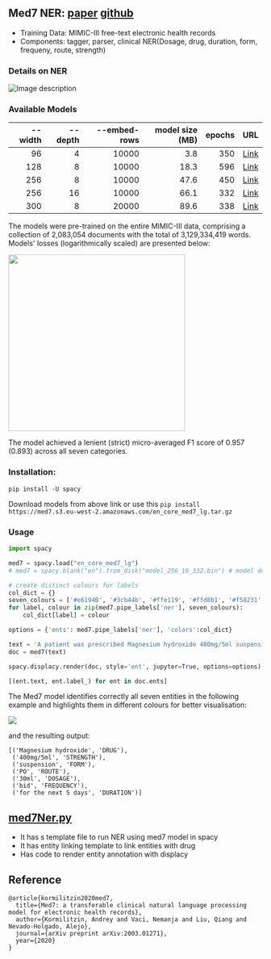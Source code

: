 ## Med7 NER: [paper](https://arxiv.org/abs/2003.01271) [github](https://github.com/kormilitzin/med7/)

* Training Data: MIMIC-III free-text electronic health records
* Components: tagger, parser, clinical NER(Dosage, drug, duration, form, frequeny, route, strength)

### Details on NER
![Image description](https://github.com/MageshDominator/bio-medical-ner-spacy-stanza/blob/master/med7-spacy/images/med7ner.png)

### Available Models
| --width  | --depth | --embed-rows    |model size (MB) | epochs | URL      |
| --------:| -------:| -------------:  |--------------: |------: |-----:    |
| 96       |      4  |   10000         |      3.8       |    350 | [Link](https://med7.s3.eu-west-2.amazonaws.com/t2v/model_096_04_350.bin) |
| 128      |      8  |   10000         |      18.3      |    596 | [Link](https://med7.s3.eu-west-2.amazonaws.com/t2v/model_128_08_596.bin) |
| 256      |      8  |   10000         |      47.6      |    450 | [Link](https://med7.s3.eu-west-2.amazonaws.com/t2v/model_256_08_450.bin) |
| 256      |      16  |   10000         |     66.1      |    332 | [Link](https://med7.s3.eu-west-2.amazonaws.com/t2v/model_256_16_332.bin) |
| 300      |      8  |    20000       |       89.6      |    338 | [Link](https://med7.s3.eu-west-2.amazonaws.com/t2v/model_300_08_338.bin) |

The models were pre-trained on the entire MIMIC-III data, comprising a collection of 2,083,054 documents with the total of 3,129,334,419 words. Models' losses (logarithmically scaled) are presented below:


<img src="https://github.com/MageshDominator/bio-medical-ner-spacy-stanza/blob/master/med7-spacy/images/loss.png" width="350">

The model achieved a lenient (strict) micro-averaged F1 score of 0.957 (0.893) across all seven categories.

### Installation:
```
pip install -U spacy
```

Download models from above link or use this
`pip install https://med7.s3.eu-west-2.amazonaws.com/en_core_med7_lg.tar.gz`

### Usage

```python
import spacy

med7 = spacy.load("en_core_med7_lg")
# med7 = spacy.blank("en").from_disk("model_256_16_332.bin") # model downloaded from above link

# create distinct colours for labels
col_dict = {}
seven_colours = ['#e6194B', '#3cb44b', '#ffe119', '#ffd8b1', '#f58231', '#f032e6', '#42d4f4']
for label, colour in zip(med7.pipe_labels['ner'], seven_colours):
    col_dict[label] = colour

options = {'ents': med7.pipe_labels['ner'], 'colors':col_dict}

text = 'A patient was prescribed Magnesium hydroxide 400mg/5ml suspension PO of total 30ml bid for the next 5 days.'
doc = med7(text)

spacy.displacy.render(doc, style='ent', jupyter=True, options=options)

[(ent.text, ent.label_) for ent in doc.ents]
```
The Med7 model identifies correctly all seven entities in the following example and highlights them in different colours for better visualisation:

![](https://github.com/MageshDominator/bio-medical-ner-spacy-stanza/blob/master/med7-spacy/images/displacy.png)


and the resulting output:

```
[('Magnesium hydroxide', 'DRUG'),
 ('400mg/5ml', 'STRENGTH'),
 ('suspension', 'FORM'),
 ('PO', 'ROUTE'),
 ('30ml', 'DOSAGE'),
 ('bid', 'FREQUENCY'),
 ('for the next 5 days', 'DURATION')]
```

## [med7Ner.py](https://github.com/MageshDominator/bio-medical-ner-spacy-stanza/blob/master/med7-spacy/med7Ner.py)
* It has s template file to run NER using med7 model in spacy
* It has entity linking template to link entities with drug
* Has code to render entity annotation with displacy

## Reference
```
@article{kormilitzin2020med7,
  title={Med7: a transferable clinical natural language processing model for electronic health records},
  author={Kormilitzin, Andrey and Vaci, Nemanja and Liu, Qiang and Nevado-Holgado, Alejo},
  journal={arXiv preprint arXiv:2003.01271},
  year={2020}
}
```
